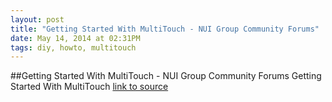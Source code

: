 ```yaml
---
layout: post
title: "Getting Started With MultiTouch - NUI Group Community Forums"
date: May 14, 2014 at 02:31PM
tags: diy, howto, multitouch
---
```

##Getting Started With MultiTouch - NUI Group Community Forums
Getting Started With MultiTouch 
[link to source](http://ift.tt/1lee0yM) 
